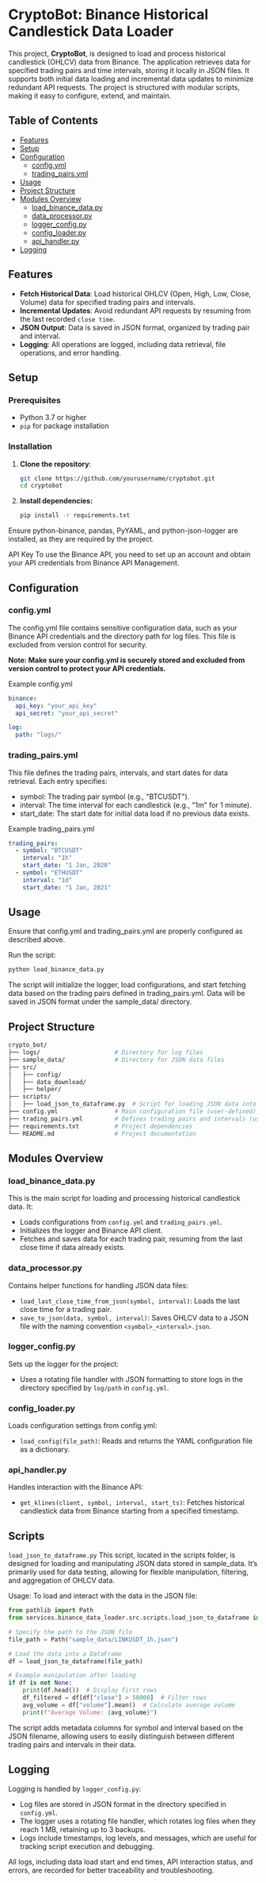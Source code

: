 # CryptoBot: Binance Historical Candlestick Data Loader

This project, **CryptoBot**, is designed to load and process historical candlestick (OHLCV) data from Binance. The application retrieves data for specified trading pairs and time intervals, storing it locally in JSON files. It supports both initial data loading and incremental data updates to minimize redundant API requests. The project is structured with modular scripts, making it easy to configure, extend, and maintain.

## Table of Contents
- [Features](#features)
- [Setup](#setup)
- [Configuration](#configuration)
  - [config.yml](#configyml)
  - [trading_pairs.yml](#trading_pairsyml)
- [Usage](#usage)
- [Project Structure](#project-structure)
- [Modules Overview](#modules-overview)
  - [load_binance_data.py](#load_binance_datapy)
  - [data_processor.py](#data_processorpy)
  - [logger_config.py](#logger_configpy)
  - [config_loader.py](#config_loaderpy)
  - [api_handler.py](#api_handlerpy)
- [Logging](#logging)

## Features
- **Fetch Historical Data**: Load historical OHLCV (Open, High, Low, Close, Volume) data for specified trading pairs and intervals.
- **Incremental Updates**: Avoid redundant API requests by resuming from the last recorded `close time`.
- **JSON Output**: Data is saved in JSON format, organized by trading pair and interval.
- **Logging**: All operations are logged, including data retrieval, file operations, and error handling.

## Setup
### Prerequisites
- Python 3.7 or higher
- `pip` for package installation

### Installation
1. **Clone the repository**:
   ```bash
   git clone https://github.com/yourusername/cryptobot.git
   cd cryptobot
   ```
2. **Install dependencies:**

    ```bash
    pip install -r requirements.txt
    ```
Ensure python-binance, pandas, PyYAML, and python-json-logger are installed, as they are required by the project.

API Key
To use the Binance API, you need to set up an account and obtain your API credentials from Binance API Management.

## Configuration
### config.yml
The config.yml file contains sensitive configuration data, such as your Binance API credentials and the directory path for log files. This file is excluded from version control for security.

**Note: Make sure your config.yml is securely stored and excluded from version control to protect your API credentials.**

Example config.yml

```yaml
binance:
  api_key: "your_api_key"
  api_secret: "your_api_secret"

log:
  path: "logs/"
```
### trading_pairs.yml
This file defines the trading pairs, intervals, and start dates for data retrieval. Each entry specifies:

- symbol: The trading pair symbol (e.g., "BTCUSDT").
- interval: The time interval for each candlestick (e.g., "1m" for 1 minute).
- start_date: The start date for initial data load if no previous data exists.

Example trading_pairs.yml
```yaml
trading_pairs:
  - symbol: "BTCUSDT"
    interval: "1h"
    start_date: "1 Jan, 2020"
  - symbol: "ETHUSDT"
    interval: "1d"
    start_date: "1 Jan, 2021"
```

## Usage
Ensure that config.yml and trading_pairs.yml are properly configured as described above.

Run the script:

```bash
python load_binance_data.py
```
The script will initialize the logger, load configurations, and start fetching data based on the trading pairs defined in trading_pairs.yml. Data will be saved in JSON format under the sample_data/ directory.

## Project Structure
```graphql
crypto_bot/
├── logs/                     # Directory for log files
├── sample_data/              # Directory for JSON data files
├── src/
│   ├── config/
│   ├── data_download/
│   ├── helper/
├── scripts/
│   ├── load_json_to_dataframe.py  # Script for loading JSON data into a DataFrame for testing
├── config.yml                # Main configuration file (user-defined)
├── trading_pairs.yml         # Defines trading pairs and intervals (user-defined)
├── requirements.txt          # Project dependencies
└── README.md                 # Project documentation
```


## Modules Overview
### **load_binance_data.py**
This is the main script for loading and processing historical candlestick data. It:

- Loads configurations from `config.yml` and `trading_pairs.yml`.
- Initializes the logger and Binance API client.
- Fetches and saves data for each trading pair, resuming from the last close time if data already exists.

### **data_processor.py**
Contains helper functions for handling JSON data files:

- `load_last_close_time_from_json(symbol, interval)`: Loads the last close time for a trading pair.
- `save_to_json(data, symbol, interval)`: Saves OHLCV data to a JSON file with the naming convention `<symbol>_<interval>.json`.

### **logger_config.py**
Sets up the logger for the project:

- Uses a rotating file handler with JSON formatting to store logs in the directory specified by `log/path` in `config.yml`.

### **config_loader.py**
Loads configuration settings from config.yml:

- `load_config(file_path)`: Reads and returns the YAML configuration file as a dictionary.

### **api_handler.py**
Handles interaction with the Binance API:

- `get_klines(client, symbol, interval, start_ts)`: Fetches historical candlestick data from Binance starting from a specified timestamp.

## Scripts
`load_json_to_dataframe.py`
This script, located in the scripts folder, is designed for loading and manipulating JSON data stored in sample_data. It’s primarily used for data testing, allowing for flexible manipulation, filtering, and aggregation of OHLCV data.

Usage:
To load and interact with the data in the JSON file:

```python
from pathlib import Path
from services.binance_data_loader.src.scripts.load_json_to_dataframe import load_json_to_dataframe

# Specify the path to the JSON file
file_path = Path("sample_data/LINKUSDT_1h.json")

# Load the data into a DataFrame
df = load_json_to_dataframe(file_path)

# Example manipulation after loading
if df is not None:
    print(df.head())  # Display first rows
    df_filtered = df[df["close"] > 50000]  # Filter rows
    avg_volume = df["volume"].mean()  # Calculate average volume
    print(f"Average Volume: {avg_volume}")
```

The script adds metadata columns for symbol and interval based on the JSON filename, allowing users to easily distinguish between different trading pairs and intervals in their data.

## Logging
Logging is handled by `logger_config.py`:

- Log files are stored in JSON format in the directory specified in `config.yml`.
- The logger uses a rotating file handler, which rotates log files when they reach 1 MB, retaining up to 3 backups.
- Logs include timestamps, log levels, and messages, which are useful for tracking script execution and debugging.

All logs, including data load start and end times, API interaction status, and errors, are recorded for better traceability and troubleshooting.
